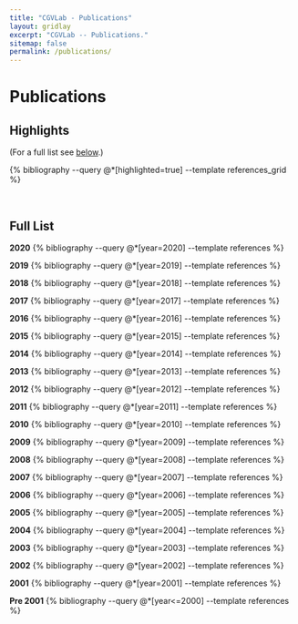 ```yaml
---
title: "CGVLab - Publications"
layout: gridlay
excerpt: "CGVLab -- Publications."
sitemap: false
permalink: /publications/
---
```


# Publications

## Highlights

(For a full list see [below](#full-list).)

<div id="pubgrid">
{% bibliography --query @*[highlighted=true] --template references_grid %}
</div>

<p> &nbsp; </p>


## Full List

**2020**
{% bibliography --query @*[year=2020] --template references %}  

**2019**
{% bibliography --query @*[year=2019] --template references %}

**2018**
{% bibliography --query @*[year=2018] --template references %}

**2017**
{% bibliography --query @*[year=2017] --template references %}  

**2016**
{% bibliography --query @*[year=2016] --template references %}  

**2015**
{% bibliography --query @*[year=2015] --template references %}  

**2014**
{% bibliography --query @*[year=2014] --template references %}  

**2013**
{% bibliography --query @*[year=2013] --template references %}  

**2012**
{% bibliography --query @*[year=2012] --template references %}  

**2011**
{% bibliography --query @*[year=2011] --template references %}  

**2010**
{% bibliography --query @*[year=2010] --template references %}  

**2009**
{% bibliography --query @*[year=2009] --template references %}  

**2008**
{% bibliography --query @*[year=2008] --template references %}  

**2007**
{% bibliography --query @*[year=2007] --template references %}  

**2006**
{% bibliography --query @*[year=2006] --template references %}  

**2005**
{% bibliography --query @*[year=2005] --template references %}  

**2004**
{% bibliography --query @*[year=2004] --template references %}  

**2003**
{% bibliography --query @*[year=2003] --template references %}  

**2002**
{% bibliography --query @*[year=2002] --template references %}  

**2001**
{% bibliography --query @*[year=2001] --template references %}  

**Pre 2001**
{% bibliography --query @*[year<=2000] --template references %}  